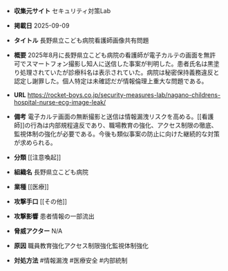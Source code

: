 - **収集元サイト**
セキュリティ対策Lab

- **掲載日**
2025-09-09

- **タイトル**
長野県立こども病院看護師画像共有問題

- **概要**
2025年8月に長野県立こども病院の看護師が電子カルテの画面を無許可でスマートフォン撮影し知人に送信した事案が判明した。患者氏名は黒塗り処理されていたが診療科名は表示されていた。病院は秘密保持義務違反と認定し謝罪した。個人特定は未確認だが情報倫理上重大な問題である。

- **URL**
https://rocket-boys.co.jp/security-measures-lab/nagano-childrens-hospital-nurse-ecg-image-leak/

- **備考**
電子カルテ画面の無断撮影と送信は情報漏洩リスクを高める。[[看護師]]の行為は内部規程違反であり、職場教育の強化、アクセス制限の徹底、監視体制の強化が必要である。今後も類似事案の防止に向けた継続的な対策が求められる。

- **分類**
[[注意喚起]]

- **組織名**
長野県立こども病院

- **業種**
[[医療]]

- **攻撃手口**
[[その他]]

- **攻撃影響**
患者情報の一部流出

- **脅威アクター**
N/A

- **原因**
職員教育強化アクセス制限強化監視体制強化

- **対処方法**
#情報漏洩 #医療安全 #内部統制
